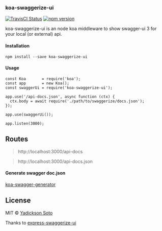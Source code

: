 ### koa-swaggerize-ui

[![TravisCI Status][travis-image]][travis-url]
[![npm version][npm-image]][npm-url]

koa-swaggerize-ui is an node koa middleware to show swagger-ui 3 for your local (or external) api.

#### Installation

```
npm install --save koa-swaggerize-ui
```

#### Usage

```
const Koa       = require('koa');
const app       = new Koa();
const swaggerUi = require('koa-swaggerize-ui');

app.use('/api-docs.json', async function (ctx) {
  ctx.body = await require('./path/to/swaggerize/docs.json');
});

app.use(swaggerUi());

app.listen(3000);

```

## Routes

> http://localhost:3000/api-docs

> http://localhost:3000/api-docs.json

#### Generate swagger doc.json

[koa-swagger-generator](https://github.com/arizorin/koa-swagger-generator)


## License

MIT © [Yadickson Soto](https://github.com/yadickson)

Thanks to [express-swaggerize-ui](https://github.com/pgroot/express-swaggerize-ui)

[travis-image]: https://travis-ci.org/yadickson/koa-swaggerize-ui.svg?branch=master
[travis-url]: https://travis-ci.org/yadickson/koa-swaggerize-ui

[npm-image]: https://badge.fury.io/js/koa-swaggerize-ui.svg
[npm-url]: https://badge.fury.io/js/koa-swaggerize-ui
